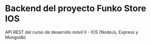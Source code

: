# Backend del proyecto Funko Store IOS
API REST del curso de desarrollo móvil II - IOS (NodeJs, Express y Mongodb)
